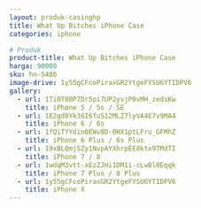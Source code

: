 ```yaml
---
layout: produk-casinghp
title: What Up Bitches iPhone Case
categories: iphone

# Produk
product-title: What Up Bitches iPhone Case
harga: 90000
sku: hn-5486
image-drive: 1y55gCFcoPiraxGR2YtgeFYSU6YTIDPV6
gallery:
  - url: 1Ti0T0BP7Dr5pi7UP2yvjP0vMH_zedsKw
    title: iPhone 5 / 5s / SE
  - url: 1E2gd0Yk36I6fuS12MLZ7lyVA4E7v9MA4
    title: iPhone 6 / 6s
  - url: 1fQiTYYdin0EWv8D-0HX1ptLFru_GFMhZ
    title: iPhone 6 Plus / 6s Plus
  - url: 19xBLQmjSZy1NvpAYXhrpEE8ktx9TMdTI
    title: iPhone 7 / 8
  - url: 1wdqM3vtt-xEzZJHi1DM1i-cLwBl0Eqqk
    title: iPhone 7 Plus / 8 Plus
  - url: 1y55gCFcoPiraxGR2YtgeFYSU6YTIDPV6
    title: iPhone X
---
```

